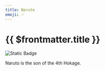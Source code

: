 ```yaml
---
title: Naruto
emoji: ✅
---
```


<script setup>
import Blur from '@components/Blur.vue'
</script>

# {{ $frontmatter.title }}

![Static Badge](https://img.shields.io/badge/Rank-GOAT-blue)

<Blur>
Naruto is the son of the 4th Hokage.
</Blur>


